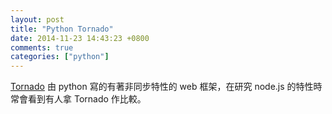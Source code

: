 ```yaml
---
layout: post
title: "Python Tornado"
date: 2014-11-23 14:43:23 +0800
comments: true
categories: ["python"]
---
```


<!-- more -->

[Tornado] 由 python 寫的有著非同步特性的 web 框架，在研究 node.js 的特性時常會看到有人拿 Tornado 作比較。

[Tornado]:http://www.tornadoweb.org/en/stable/